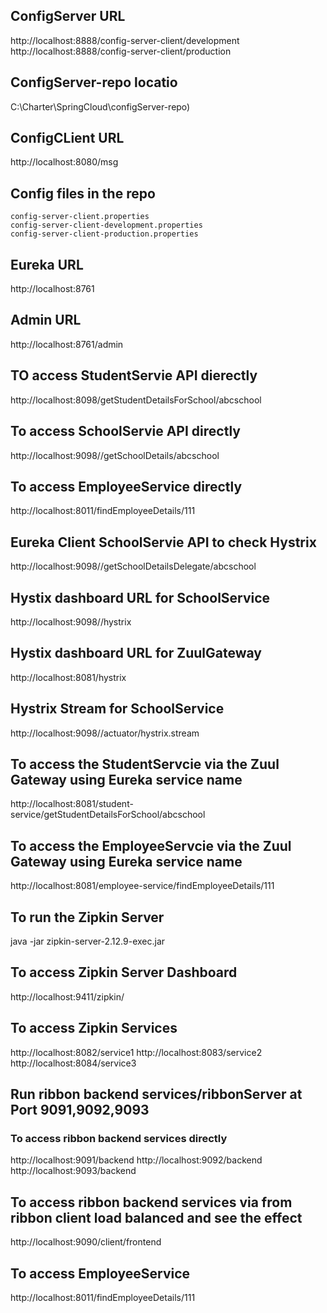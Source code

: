 ## ConfigServer URL
http://localhost:8888/config-server-client/development                                                         http://localhost:8888/config-server-client/production 

## ConfigServer-repo locatio
C:\\Charter\\SpringCloud\\configServer-repo)

## ConfigCLient URL
http://localhost:8080/msg

## Config files in the repo
```
config-server-client.properties
config-server-client-development.properties
config-server-client-production.properties
```

## Eureka URL
http://localhost:8761

## Admin URL
http://localhost:8761/admin

## TO access StudentServie API dierectly
http://localhost:8098/getStudentDetailsForSchool/abcschool

## To access SchoolServie API directly
http://localhost:9098//getSchoolDetails/abcschool

## To access EmployeeService directly
http://localhost:8011/findEmployeeDetails/111

## Eureka Client SchoolServie API to check Hystrix
http://localhost:9098//getSchoolDetailsDelegate/abcschool

## Hystix dashboard URL for SchoolService
http://localhost:9098//hystrix

## Hystix dashboard URL for ZuulGateway
http://localhost:8081/hystrix

## Hystrix Stream for SchoolService
http://localhost:9098//actuator/hystrix.stream

## To access the StudentServcie via the Zuul Gateway using Eureka service name
http://localhost:8081/student-service/getStudentDetailsForSchool/abcschool

## To access the EmployeeServcie via the Zuul Gateway using Eureka service name
http://localhost:8081/employee-service/findEmployeeDetails/111

## To run the Zipkin Server
java -jar zipkin-server-2.12.9-exec.jar

## To access Zipkin Server Dashboard
http://localhost:9411/zipkin/

## To access Zipkin Services
http://localhost:8082/service1
http://localhost:8083/service2
http://localhost:8084/service3

## Run ribbon backend services/ribbonServer at Port 9091,9092,9093
### To access ribbon backend services directly
http://localhost:9091/backend
http://localhost:9092/backend
http://localhost:9093/backend

## To access ribbon backend services via from ribbon client load balanced and see the effect
 http://localhost:9090/client/frontend

## To access EmployeeService
 http://localhost:8011/findEmployeeDetails/111
